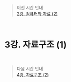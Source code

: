 > 이전 시간 안내  
> [2강. 컴퓨터와 자료 (2)        ](./02_Computer_and_Data2.md)  

<br>

# 3강. 자료구조 (1)           

<br>

> 다음 시간 안내  
> [4강. 자료구조 (2)         ](./04_Data_Structure2.md)  